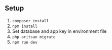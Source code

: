 ## Setup

1. `composer install`
2. `npm install`
3. Set database and app key in environment file
4. `php aritsan migrate`
5. `npm run dev`
